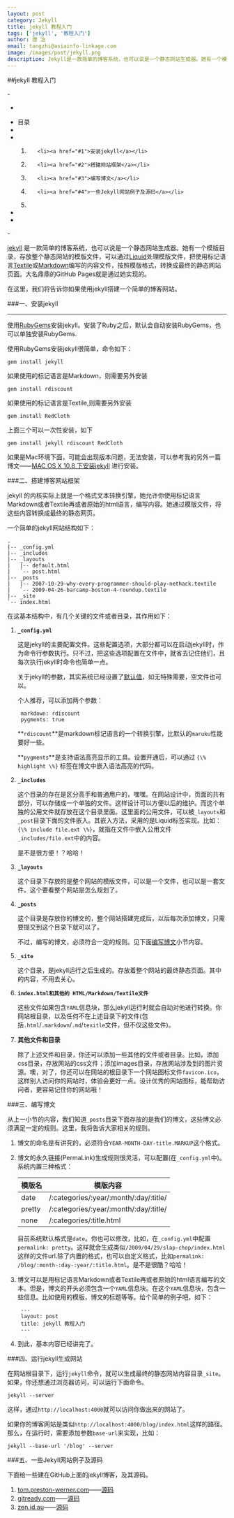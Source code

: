 ```yaml
---
layout: post
category: Jekyll
title: jekyll 教程入门
tags: ['jekyll', '教程入门']
author: 唐 治
email: tangzhi@asiainfo-linkage.com
image: /images/post/jekyll.png
description: Jekyll是一款简单的博客系统，也可以说是一个静态网站生成器。她有一个模版目录，存放整个静态网站的模版文件，可以通过Liquid处理模版文件，把使用标记语言Textile或Markdown编写的内容文件，按照模版格式，转换成最终的静态网站页面。大名鼎鼎的GitHub Pages就是通过她实现的。在这里，我们将告诉你如果使用jekyll搭建一个简单的博客网站
---
```



##jekyll 教程入门
 		 
-<div class="code fl">		
-    <dl>		
-    <dt>目录</dt>		
-    <dd>		
-    <ol>		
-        <li><a href="#1">安装jekyll</a></li>		
-        <li><a href="#2">搭建网站框架</a></li>		
-        <li><a href="#3">编写博文</a></li>		
-        <li><a href="#4">一些Jekyll网站例子及源码</a></li>		
-    </ol>		
-    </dd>		
-    </dl>		
-</div>		
 
[jekyll] 是一款简单的博客系统，也可以说是一个静态网站生成器。她有一个模版目录，存放整个静态网站的模版文件，可以通过[Liquid]处理模版文件，把使用标记语言[Textile]或[Markdown]编写的内容文件，按照模版格式，转换成最终的静态网站页面。大名鼎鼎的GitHub Pages就是通过她实现的。

在这里，我们将告诉你如果使用jekyll搭建一个简单的博客网站。


[jekyll]: https://github.com/mojombo/jekyll/wiki
[Liquid]: https://github.com/shopify/liquid/wiki
[Textile]: http://en.wikipedia.org/wiki/Textile
[Markdown]: http://en.wikipedia.org/wiki/Markdown


###<a name="1"></a>一、安装jekyll

---

使用[RubyGems]安装jekyll。安装了Ruby之后，默认会自动安装RubyGems，也可以单独安装RubyGems.

使用RubyGems安装jekyll很简单，命令如下：

	gem install jekyll 
	
如果使用的标记语言是Markdown，则需要另外安装
	
	gem install rdiscount

如果使用的标记语言是Textile,则需要另外安装

	gem install RedCloth

上面三个可以一次性安装，如下

	gem install jekyll rdiscount RedCloth
	

如果是Mac环境下面，可能会出现版本问题，无法安装，可以参考我的另外一篇博文——[MAC OS X 10.8 下安装jekyll](/2013/04/08/install-jekyll-on-mac.html) 进行安装。

[RubyGems]: http://rubygems.org/

###<a name="2"></a>二、搭建博客网站框架

jekyll 的内核实际上就是一个格式文本转换引擎，她允许你使用标记语言Markdown或者Textile再或者原始的html语言，编写内容。她通过模版文件，将这些内容转换成最终的静态网页。

一个简单的jekyll网站结构如下：
	
	.
	|-- _config.yml
	|-- _includes
	|-- _layouts
	|   |-- default.html
	|   `-- post.html
	|-- _posts
	|   |-- 2007-10-29-why-every-programmer-should-play-nethack.textile
	|   `-- 2009-04-26-barcamp-boston-4-roundup.textile
	|-- _site
	`-- index.html

在这基本结构中，有几个关键的文件或者目录，其作用如下：

1. **`_config.yml`**

	这是jekyll的主要配置文件。这些配置选项，大部分都可以在启动jekyll时，作为命令行参数执行。只不过，把这些选项配置在文件中，就省去记住他们，且每次执行jekyll时命令也简单一点。
	
	关于jekyll的参数，其实系统已经设置了[默认值]，如无特殊需要，空文件也可以。
	
	个人推荐，可以添加两个参数：
	
		markdown: rdiscount
		pygments: true
	
	**`rdiscount`**是markdown标记语言的一个转换引擎，比默认的`maruku`性能要好一些。
	
	**`pygments`**是支持语法高亮显示的工具。设置开通后，可以通过 `{\% highlight \%}` 标签在博文中嵌入语法高亮的代码。
	
1. **`_includes`**
	
	这个目录的存在是区分高手和普通用户的，嘿嘿。在网站设计中，页面的共有部分，可以存储成一个单独的文件。这样设计可以方便以后的维护。而这个单独的公用文件就存放在这个目录里面。这里面的公用文件，可以被`_layouts`和`_post`目录下面的文件嵌入。其嵌入方法，采用的是Liquid标签实现。比如：`{\% include file.ext \%}`，就指在文件中嵌入公用文件`_includes/file.ext`中的内容。
	
	是不是很方便！？哈哈！
	
1. **`_layouts`**
	
	这个目录下存放的是整个网站的模版文件，可以是一个文件，也可以是一套文件。这个要看整个网站是怎么规划了。
	
1. **`_posts`**

	这个目录是存放你的博文的，整个网站搭建完成后，以后每次添加博文，只需要提交到这个目录下就可以了。
	
	不过，编写的博文，必须符合一定的规则。见下面[编写博文](#3)小节内容。
	
1. **`_site`**
	
	这个目录，是jekyll运行之后生成的。存放着整个网站的最终静态页面。其中的内容，不用去关心。
	
1. **`index.html和其他的 HTML/Markdown/Textile文件`**
	
	这些文件如果包含`YAML`信息块，那么jekyll运行时就会自动对他进行转换。你网站根目录，以及任何不在上述目录下的文件(包括`.html`/`.markdown`/`.md`/`texitle`文件，但不仅这些文件)。
	
1. **其他文件和目录**

	除了上述文件和目录，你还可以添加一些其他的文件或者目录。比如，添加css目录，存放网站的css文件；添加images目录，存放网站涉及到的图片资源。噢，对了，你还可以在网站的根目录下一个网站图标文件`favicon.ico`，这样别人访问你的网站时，体验会更好一点。设计优秀的网站图标，能帮助访问者，更容易记住你的网站哦！	
	
[默认值]: https://github.com/mojombo/jekyll/wiki/Configuration

###<a name="3"></a>三、编写博文

从上一小节的内容，我们知道`_posts`目录下面存放的是我们的博文，这些博文必须满足一定的规则。这里，我将告诉大家相关的规则。

1. 博文的命名是有讲究的，必须符合`YEAR-MONTH-DAY-title.MARKUP`这个格式。
1. 博文的永久链接(PermaLink)生成规则很灵活，可以配置(在`_config.yml`中)。系统内置三种格式：
	
	<table>
	<thead>
	<tr>
	<th> 模版名 </th>
	<th> 模版内容 </th>
	</tr>
	</thead>
	<tbody>
	<tr>
	<td> date </td>
	<td> /:categories/:year/:month/:day/:title/  </td>
	</tr>
	<tr>
	<td> pretty </td>
	<td> /:categories/:year/:month/:day/:title/  </td>
	</tr>
	<tr>
	<td> none </td>
	<td> /:categories/:title.html </td>
	</tr>
	</tbody>
	</table>
	
	目前系统默认格式是`date`。你也可以修改，比如，在`_config.yml`中配置`permalink: pretty`。这样就会生成类似`/2009/04/29/slap-chop/index.html`这样的文件url.除了内置的格式，也可以自定义格式，比如`permalink: /blog/:month-:day-:year/:title.html`。是不是很酷？哈哈！
	
1. 博文可以是用标记语言Markdown或者Textile再或者原始的html语言编写的文本。但是，博文的开头必须包含一个`YAML`信息块。在这个`YAML`信息块，包含一些信息。比如使用的模版，博文的标题等等。给个简单的例子吧，如下：
	
		---
		layout: post
		title: jekyll 教程入门
		---

1. 到此，基本内容已经讲完了。


###<a name="4"></a>四、运行jekyll生成网站

在网站根目录下，运行`jekyll`命令，就可以生成最终的静态网站内容目录`_site`。如果，你还想通过浏览器访问，可以运行下面命令。

	jekyll --server
	
这样，通过`http://localhost:4000`就可以访问你做出来的网站了。

如果你的博客网站是类似`http://localhost:4000/blog/index.html`这样的路径。那么，在运行时，需要添加参数`base-url`来实现，比如：

	jekyll --base-url '/blog' --server


###<a name="5"></a>五、一些Jekyll网站例子及源码

下面给一些建在GitHub上面的jekyll博客，及其源码。

1. [tom.preston-werner.com](http://tom.preston-werner.com/)——[源码](http://github.com/mojombo/mojombo.github.io)
2. [gitready.com](http://gitready.com/)——[源码](http://github.com/gitready/gitready)
3. [zen.id.au](http://zen.id.au/)——[源码](https://github.com/zensavona/zensavona.github.com)

